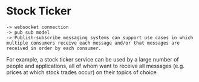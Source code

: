 # Stock Ticker
	-> websocket connection 
	-> pub sub model
	-> Publish-subscribe messaging systems can support use cases in which multiple consumers receive each message and/or that messages are received in order by each consumer. 
  For example, a stock ticker service can be used by a large number of people and applications, 
  all of whom want to receive all messages (e.g. prices at which stock trades occur) on their topics of choice

